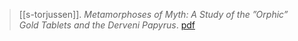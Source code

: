 > [[s-torjussen]].  *Metamorphoses of Myth: A Study of the ”Orphic” Gold Tablets and the Derveni Papyrus*. [pdf](s-torjussen2008a.pdf)